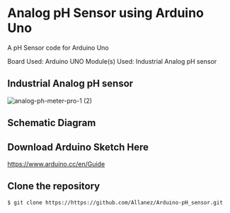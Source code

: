 # Analog pH Sensor using Arduino Uno
A pH Sensor code for Arduino Uno

Board Used: Arduino UNO
Module(s) Used: Industrial Analog pH sensor

## Industrial Analog pH sensor
![analog-ph-meter-pro-1 (2)](https://user-images.githubusercontent.com/26400383/125408226-43d94980-e3ed-11eb-84cc-138992c42829.jpg)

## Schematic Diagram

## Download Arduino Sketch Here
https://www.arduino.cc/en/Guide

## Clone the repository
``` bash
$ git clone https://https://github.com/Allanez/Arduino-pH_sensor.git
```
